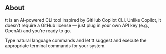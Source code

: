 ## About
tt is an AI-powered CLI tool inspired by GitHub Copilot CLI.
Unlike Copilot, it doesn’t require a GitHub license — just plug in your own API key (e.g., OpenAI) and you’re ready to go.

Type natural language commands and let tt suggest and execute the appropriate terminal commands for your system.
